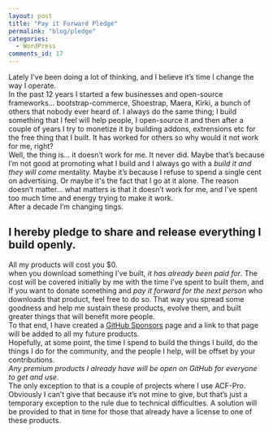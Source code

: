 ```yaml
---
layout: post
title: "Pay it Forward Pledge"
permalink: "blog/pledge"
categories:
  - WordPress
comments_id: 17
---
```


Lately I've been doing a lot of thinking, and I believe it’s time I change the way I operate.  
In the past 12 years I started a few businesses and open-source frameworks... bootstrap-commerce, Shoestrap, Maera, Kirki, a bunch of others that nobody ever heard of. I always do the same thing; I build something that I feel will help people, I open-source it and then after a couple of years I try to monetize it by building addons, extrensions etc for the free thing that I built. It has worked for others so why would it not work for me, right?  
Well, the thing is... it doesn’t work for me. It never did. Maybe that’s because I’m not good at promoting what I build and I always go with a _build it and they will come_ mentality. Maybe it’s because I refuse to spend a single cent on advertising. Or maybe it's the fact that I go at it alone. The reason doesn’t matter... what matters is that it doesn’t work for me, and I’ve spent too much time and energy trying to make it work.  
After a decade I’m changing tings.

## I hereby pledge to share and release everything I build openly.

All my products will cost you $0.  
when you download something I’ve built, *it has already been paid for*. The cost will be covered initially by me with the time I’ve spent to built them, and If you want to donate something and *pay it forward for the next person* who downloads that product, feel free to do so. That way you spread some goodness and help me sustain these products, evolve them, and built greater things that will benefit more people.  
To that end, I have created a [GitHub Sponsors](https://github.com/sponsors/aristath) page and a link to that page will be added to all my future products.  
Hopefully, at some point, the time I spend to build the things I build, do the things I do for the community, and the people I help, will be offset by your contributions.  
*Any premium products I already have will be open on GitHub for everyone to get and use*.  
The only exception to that is a couple of projects where I use ACF-Pro. Obviously I can’t give that because it’s not mine to give, but that’s just a temporary exception to the rule due to technical difficulties. A solution will be provided to that in time for those that already have a license to one of these products.
